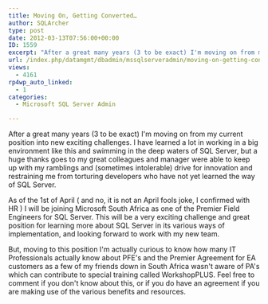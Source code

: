 ```yaml
---
title: Moving On, Getting Converted…
author: SQLArcher
type: post
date: 2012-03-13T07:56:00+00:00
ID: 1559
excerpt: "After a great many years (3 to be exact) I'm moving on from my current position into new exciting challenges. I have learned a lot in working in a big environment like this and swimming in the deep waters of SQL Server, but a huge thanks goes to my grea&hellip;"
url: /index.php/datamgmt/dbadmin/mssqlserveradmin/moving-on-getting-converted/
views:
  - 4161
rp4wp_auto_linked:
  - 1
categories:
  - Microsoft SQL Server Admin

---
```

After a great many years (3 to be exact) I'm moving on from my current position into new exciting challenges. I have learned a lot in working in a big environment like this and swimming in the deep waters of SQL Server, but a huge thanks goes to my great colleagues and manager were able to keep up with my ramblings and (sometimes intolerable) drive for innovation and restraining me from torturing developers who have not yet learned the way of SQL Server.

As of the 1st of April ( and no, it is not an April fools joke, I confirmed with HR ) I will be joining Microsoft South Africa as one of the Premier Field Engineers for SQL Server. This will be a very exciting challenge and great position for learning more about SQL Server in its various ways of implementation, and looking forward to work with my new team.

But, moving to this position I'm actually curious to know how many IT Professionals actually know about PFE's and the Premier Agreement for EA customers as a few of my friends down in South Africa wasn't aware of PA's which can contribute to special training called WorkshopPLUS. Feel free to comment if you don't know about this, or if you do have an agreement if you are making use of the various benefits and resources.